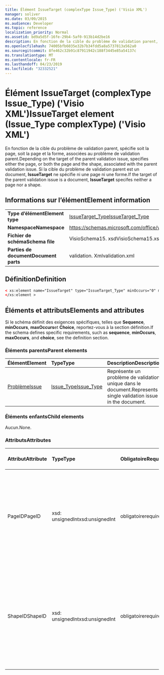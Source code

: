 ```yaml
---
title: Élément IssueTarget (complexType Issue_Type) ('Visio XML')
manager: soliver
ms.date: 03/09/2015
ms.audience: Developer
ms.topic: reference
localization_priority: Normal
ms.assetid: bd9a5d5f-16fe-29b4-5af0-913b14d2be16
description: En fonction de la cible du problème de validation parent, spécifie soit la page, soit la page et la forme, associées au problème de validation parent. Si la cible du problème de validation parent est un document, IssueTarget ne spécifie ni une page ni une forme.
ms.openlocfilehash: 74005bfb6035e32b7b34fdd5a8a5737813a562a0
ms.sourcegitcommit: 8fe462c32b91c87911942c188f3445e85a54137c
ms.translationtype: MT
ms.contentlocale: fr-FR
ms.lasthandoff: 04/23/2019
ms.locfileid: "32332521"
---
```

# <a name="issuetarget-element-issuetype-complextype-visio-xml"></a><span data-ttu-id="3f75b-104">Élément IssueTarget (complexType Issue_Type) ('Visio XML')</span><span class="sxs-lookup"><span data-stu-id="3f75b-104">IssueTarget element (Issue_Type complexType) ('Visio XML')</span></span>

<span data-ttu-id="3f75b-105">En fonction de la cible du problème de validation parent, spécifie soit la page, soit la page et la forme, associées au problème de validation parent.</span><span class="sxs-lookup"><span data-stu-id="3f75b-105">Depending on the target of the parent validation issue, specifies either the page, or both the page and the shape, associated with the parent validation issue.</span></span> <span data-ttu-id="3f75b-106">Si la cible du problème de validation parent est un document, **IssueTarget** ne spécifie ni une page ni une forme.</span><span class="sxs-lookup"><span data-stu-id="3f75b-106">If the target of the parent validation issue is a document, **IssueTarget** specifes neither a page nor a shape.</span></span> 
  
## <a name="element-information"></a><span data-ttu-id="3f75b-107">Informations sur l’élément</span><span class="sxs-lookup"><span data-stu-id="3f75b-107">Element information</span></span>

|||
|:-----|:-----|
|<span data-ttu-id="3f75b-108">**Type d’élément**</span><span class="sxs-lookup"><span data-stu-id="3f75b-108">**Element type**</span></span> <br/> |[<span data-ttu-id="3f75b-109">IssueTarget_Type</span><span class="sxs-lookup"><span data-stu-id="3f75b-109">IssueTarget_Type</span></span>](issuetarget_type-complextypevisio-xml.md) <br/> |
|<span data-ttu-id="3f75b-110">**Namespace**</span><span class="sxs-lookup"><span data-stu-id="3f75b-110">**Namespace**</span></span> <br/> |https://schemas.microsoft.com/office/visio/2012/main  <br/> |
|<span data-ttu-id="3f75b-111">**Fichier de schéma**</span><span class="sxs-lookup"><span data-stu-id="3f75b-111">**Schema file**</span></span> <br/> |<span data-ttu-id="3f75b-112">VisioSchema15. xsd</span><span class="sxs-lookup"><span data-stu-id="3f75b-112">VisioSchema15.xsd</span></span>  <br/> |
|<span data-ttu-id="3f75b-113">**Parties de document**</span><span class="sxs-lookup"><span data-stu-id="3f75b-113">**Document parts**</span></span> <br/> |<span data-ttu-id="3f75b-114">validation. Xml</span><span class="sxs-lookup"><span data-stu-id="3f75b-114">validation.xml</span></span>  <br/> |
   
## <a name="definition"></a><span data-ttu-id="3f75b-115">Définition</span><span class="sxs-lookup"><span data-stu-id="3f75b-115">Definition</span></span>

```XML
< xs:element name="IssueTarget" type="IssueTarget_Type" minOccurs="0" maxOccurs="1" >
</xs:element >
```

## <a name="elements-and-attributes"></a><span data-ttu-id="3f75b-116">Éléments et attributs</span><span class="sxs-lookup"><span data-stu-id="3f75b-116">Elements and attributes</span></span>

<span data-ttu-id="3f75b-117">Si le schéma définit des exigences spécifiques, telles que **Sequence**, **minOccurs**, **maxOccurs**et **Choice**, reportez-vous à la section définition.</span><span class="sxs-lookup"><span data-stu-id="3f75b-117">If the schema defines specific requirements, such as **sequence**, **minOccurs**, **maxOccurs**, and **choice**, see the definition section.</span></span> 
  
### <a name="parent-elements"></a><span data-ttu-id="3f75b-118">Éléments parents</span><span class="sxs-lookup"><span data-stu-id="3f75b-118">Parent elements</span></span>

|<span data-ttu-id="3f75b-119">**Élément**</span><span class="sxs-lookup"><span data-stu-id="3f75b-119">**Element**</span></span>|<span data-ttu-id="3f75b-120">**Type**</span><span class="sxs-lookup"><span data-stu-id="3f75b-120">**Type**</span></span>|<span data-ttu-id="3f75b-121">**Description**</span><span class="sxs-lookup"><span data-stu-id="3f75b-121">**Description**</span></span>|
|:-----|:-----|:-----|
|[<span data-ttu-id="3f75b-122">Problème</span><span class="sxs-lookup"><span data-stu-id="3f75b-122">Issue</span></span>](issue-element-issues_type-complextypevisio-xml.md) <br/> |[<span data-ttu-id="3f75b-123">Issue_Type</span><span class="sxs-lookup"><span data-stu-id="3f75b-123">Issue_Type</span></span>](issue_type-complextypevisio-xml.md) <br/> |<span data-ttu-id="3f75b-124">Représente un problème de validation unique dans le document.</span><span class="sxs-lookup"><span data-stu-id="3f75b-124">Represents a single validation issue in the document.</span></span>  <br/> |
   
### <a name="child-elements"></a><span data-ttu-id="3f75b-125">Éléments enfants</span><span class="sxs-lookup"><span data-stu-id="3f75b-125">Child elements</span></span>

<span data-ttu-id="3f75b-126">Aucun.</span><span class="sxs-lookup"><span data-stu-id="3f75b-126">None.</span></span>
  
### <a name="attributes"></a><span data-ttu-id="3f75b-127">Attributs</span><span class="sxs-lookup"><span data-stu-id="3f75b-127">Attributes</span></span>

|<span data-ttu-id="3f75b-128">**Attribut**</span><span class="sxs-lookup"><span data-stu-id="3f75b-128">**Attribute**</span></span>|<span data-ttu-id="3f75b-129">**Type**</span><span class="sxs-lookup"><span data-stu-id="3f75b-129">**Type**</span></span>|<span data-ttu-id="3f75b-130">**Obligatoire**</span><span class="sxs-lookup"><span data-stu-id="3f75b-130">**Required**</span></span>|<span data-ttu-id="3f75b-131">**Description**</span><span class="sxs-lookup"><span data-stu-id="3f75b-131">**Description**</span></span>|<span data-ttu-id="3f75b-132">**Valeurs possibles**</span><span class="sxs-lookup"><span data-stu-id="3f75b-132">**Possible values**</span></span>|
|:-----|:-----|:-----|:-----|:-----|
|<span data-ttu-id="3f75b-133">PageID</span><span class="sxs-lookup"><span data-stu-id="3f75b-133">PageID</span></span>  <br/> |<span data-ttu-id="3f75b-134">xsd: unsignedInt</span><span class="sxs-lookup"><span data-stu-id="3f75b-134">xsd:unsignedInt</span></span>  <br/> |<span data-ttu-id="3f75b-135">obligatoire</span><span class="sxs-lookup"><span data-stu-id="3f75b-135">required</span></span>  <br/> |<span data-ttu-id="3f75b-136">Spécifie l'identificateur unique de la page associée au problème de validation parent.</span><span class="sxs-lookup"><span data-stu-id="3f75b-136">Specifies the unique identifier of the page that is associated with the parent validation issue.</span></span> <span data-ttu-id="3f75b-137">Si la cible est le document, la valeur PageID peut être 0xFFFFFFFF.</span><span class="sxs-lookup"><span data-stu-id="3f75b-137">If the target is the document, the PageID value can be 0xFFFFFFFF.</span></span>  <br/> |<span data-ttu-id="3f75b-138">Valeurs du type xsd: unsignedInt.</span><span class="sxs-lookup"><span data-stu-id="3f75b-138">Values of the xsd:unsignedInt type.</span></span>  <br/> |
|<span data-ttu-id="3f75b-139">ShapeID</span><span class="sxs-lookup"><span data-stu-id="3f75b-139">ShapeID</span></span>  <br/> |<span data-ttu-id="3f75b-140">xsd: unsignedInt</span><span class="sxs-lookup"><span data-stu-id="3f75b-140">xsd:unsignedInt</span></span>  <br/> |<span data-ttu-id="3f75b-141">obligatoire</span><span class="sxs-lookup"><span data-stu-id="3f75b-141">required</span></span>  <br/> |<span data-ttu-id="3f75b-142">Spécifie l'identificateur unique de la forme associée au problème de validation parent.</span><span class="sxs-lookup"><span data-stu-id="3f75b-142">Specifies the unique identifier of the shape that is associated with the parent validation issue.</span></span> <span data-ttu-id="3f75b-143">Si la cible est le document ou une page, la valeur ShapeID peut être 0xFFFFFFFF.</span><span class="sxs-lookup"><span data-stu-id="3f75b-143">If the target is the document or a page, the ShapeID value can be 0xFFFFFFFF.</span></span>  <br/> |<span data-ttu-id="3f75b-144">Valeurs du type xsd: unsignedInt.</span><span class="sxs-lookup"><span data-stu-id="3f75b-144">Values of the xsd:unsignedInt type.</span></span>  <br/> |
   


